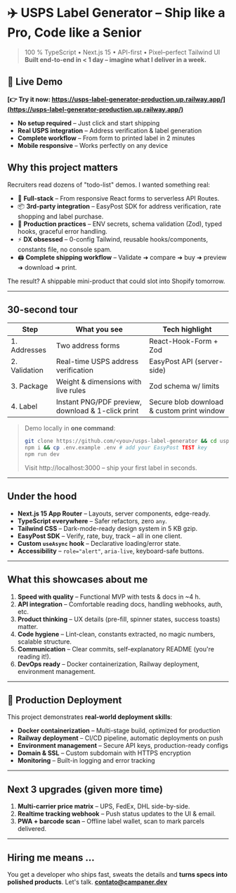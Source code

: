 # ✈️ USPS Label Generator – Ship like a Pro, Code like a Senior

> 100 % TypeScript • Next.js 15 • API-first • Pixel–perfect Tailwind UI
> **Built end-to-end in < 1 day – imagine what I deliver in a week.**

## 🚀 **Live Demo**

**[👉 Try it now: https://usps-label-generator-production.up.railway.app/](https://usps-label-generator-production.up.railway.app/)**

* **No setup required** – Just click and start shipping
* **Real USPS integration** – Address verification & label generation
* **Complete workflow** – From form to printed label in 2 minutes
* **Mobile responsive** – Works perfectly on any device

## Why this project matters

Recruiters read dozens of "todo-list" demos. I wanted something real:

* 🤖 **Full-stack** – From responsive React forms to serverless API Routes.
* 📦 **3rd-party integration** – EasyPost SDK for address verification, rate shopping and label purchase.
* 🔐 **Production practices** – ENV secrets, schema validation (Zod), typed hooks, graceful error handling.
* ⚡ **DX obsessed** – 0-config Tailwind, reusable hooks/components, constants file, no console spam.
* 🖨️ **Complete shipping workflow** – Validate ➜ compare ➜ buy ➜ preview ➜ download ➜ print.

The result? A shippable mini-product that could slot into Shopify tomorrow.

---

## 30-second tour

| Step | What you see | Tech highlight |
|------|--------------|----------------|
| 1. Addresses | Two address forms | React-Hook-Form + Zod |
| 2. Validation | Real-time USPS address verification | EasyPost API \(server-side\) |
| 3. Package | Weight & dimensions with live rules | Zod schema w/ limits |
| 4. Label | Instant PNG/PDF preview, download & 1-click print | Secure blob download & custom print window |

> Demo locally in **one command**:
> ```bash
> git clone https://github.com/<you>/usps-label-generator && cd usps-label-generator
> npm i && cp .env.example .env # add your EasyPost TEST key
> npm run dev
> ```
> Visit http://localhost:3000 – ship your first label in seconds.

---

## Under the hood

* **Next.js 15 App Router** – Layouts, server components, edge-ready.
* **TypeScript everywhere** – Safer refactors, zero `any`.
* **Tailwind CSS** – Dark-mode-ready design system in 5 KB gzip.
* **EasyPost SDK** – Verify, rate, buy, track – all in one client.
* **Custom `useAsync` hook** – Declarative loading/error state.
* **Accessibility** – `role="alert"`, `aria-live`, keyboard-safe buttons.

---

## What this showcases about me

1. **Speed with quality** – Functional MVP with tests & docs in ~4 h.
2. **API integration** – Comfortable reading docs, handling webhooks, auth, etc.
3. **Product thinking** – UX details (pre-fill, spinner states, success toasts) matter.
4. **Code hygiene** – Lint-clean, constants extracted, no magic numbers, scalable structure.
5. **Communication** – Clear commits, self-explanatory README (you're reading it!).
6. **DevOps ready** – Docker containerization, Railway deployment, environment management.

---

## 🚀 **Production Deployment**

This project demonstrates **real-world deployment skills**:

* **Docker containerization** – Multi-stage build, optimized for production
* **Railway deployment** – CI/CD pipeline, automatic deployments on push
* **Environment management** – Secure API keys, production-ready configs
* **Domain & SSL** – Custom subdomain with HTTPS encryption
* **Monitoring** – Built-in logging and error tracking

---

## Next 3 upgrades (given more time)

1. **Multi-carrier price matrix** – UPS, FedEx, DHL side-by-side.
2. **Realtime tracking webhook** – Push status updates to the UI & email.
3. **PWA + barcode scan** – Offline label wallet, scan to mark parcels delivered.

---

## Hiring me means …

You get a developer who ships fast, sweats the details and **turns specs into polished products**.  Let's talk.
**contato@campaner.dev**
